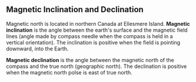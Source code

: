 ## Magnetic Inclination and Declination

Magnetic north is located in northern Canada at Ellesmere Island. 
**Magnetic inclination** is the angle between the earth's surface and the magnetic field lines (angle made by compass needle when the compass
is held in a vertical orientation). The inclination is positive when the field is pointing downward, into the Earth.

**Magnetic declination** is the angle between the 
magnetic north of the compass and the true north (geographic north). The declination is positive when the magnetic north polse is east of true north.
